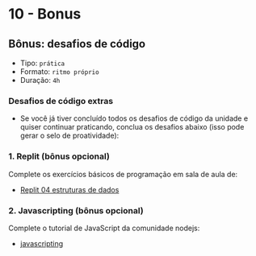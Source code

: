 # 10 - Bonus

## Bônus: desafios de código

* Tipo: `prática`
* Formato: `ritmo próprio`
* Duração: `4h`

### Desafios de código extras

* Se você já tiver concluído todos os desafios de código da unidade e quiser continuar praticando, conclua os desafios abaixo \(isso pode gerar o selo de proatividade\):

### 1. Replit \(bônus opcional\)

Complete os exercícios básicos de programação em sala de aula de:

* [Replit 04 estruturas de dados](https://repl.it/classroom/invite/HJk9VaQ)

### 2. Javascripting \(bônus opcional\)

Complete o tutorial de JavaScript da comunidade nodejs:

* [javascripting](https://github.com/workshopper/javascripting)

